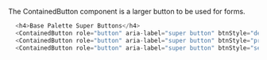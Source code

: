 The ContainedButton component is a larger button to be used for forms.

```js
  <h4>Base Palette Super Buttons</h4>
  <ContainedButton role="button" aria-label="super button" btnStyle="default" onClick={()=>{}} />
  <ContainedButton role="button" aria-label="super button" btnStyle="primary" onClick={()=>{}} />
  <ContainedButton role="button" aria-label="super button" btnStyle="secondary" onClick={()=>{}} />
```